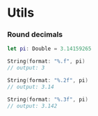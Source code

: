 # Utils

### Round decimals

```swift
let pi: Double = 3.14159265

String(format: "%.f", pi)
// output: 3

String(format: "%.2f", pi)
// output: 3.14

String(format: "%.3f", pi)
// output: 3.142

```
